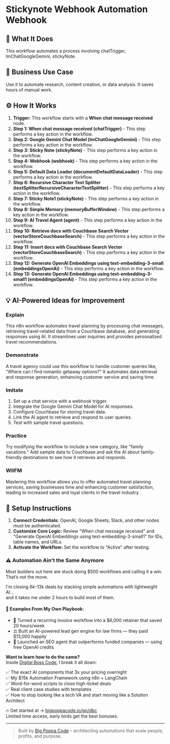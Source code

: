 # Stickynote Webhook Automation Webhook

## 🚀 What It Does
This workflow automates a process involving chatTrigger, lmChatGoogleGemini, stickyNote.

## 💼 Business Use Case
Use it to automate research, content creation, or data analysis. It saves hours of manual work.

## ⚙️ How It Works
1.  **Trigger:** This workflow starts with a **When chat message received** node.
2. **Step 1: When chat message received (chatTrigger)** - This step performs a key action in the workflow.
3. **Step 2: Google Gemini Chat Model (lmChatGoogleGemini)** - This step performs a key action in the workflow.
4. **Step 3: Sticky Note (stickyNote)** - This step performs a key action in the workflow.
5. **Step 4: Webhook (webhook)** - This step performs a key action in the workflow.
6. **Step 5: Default Data Loader (documentDefaultDataLoader)** - This step performs a key action in the workflow.
7. **Step 6: Recursive Character Text Splitter (textSplitterRecursiveCharacterTextSplitter)** - This step performs a key action in the workflow.
8. **Step 7: Sticky Note1 (stickyNote)** - This step performs a key action in the workflow.
9. **Step 8: Simple Memory (memoryBufferWindow)** - This step performs a key action in the workflow.
10. **Step 9: AI Travel Agent (agent)** - This step performs a key action in the workflow.
11. **Step 10: Retrieve docs with Couchbase Search Vector (vectorStoreCouchbaseSearch)** - This step performs a key action in the workflow.
12. **Step 11: Insert docs with Couchbase Search Vector (vectorStoreCouchbaseSearch)** - This step performs a key action in the workflow.
13. **Step 12: Generate OpenAI Embeddings using text-embedding-3-small (embeddingsOpenAi)** - This step performs a key action in the workflow.
14. **Step 13: Generate OpenAI Embeddings using text-embedding-3-small1 (embeddingsOpenAi)** - This step performs a key action in the workflow.

## 💡 AI-Powered Ideas for Improvement
### Explain
This n8n workflow automates travel planning by processing chat messages, retrieving travel-related data from a Couchbase database, and generating responses using AI. It streamlines user inquiries and provides personalized travel recommendations.

### Demonstrate
A travel agency could use this workflow to handle customer queries like, "Where can I find romantic getaway options?" It automates data retrieval and response generation, enhancing customer service and saving time.

### Imitate
1. Set up a chat service with a webhook trigger.
2. Integrate the Google Gemini Chat Model for AI responses.
3. Configure Couchbase for storing travel data.
4. Link the AI agent to retrieve and respond to user queries.
5. Test with sample travel questions.

### Practice
Try modifying the workflow to include a new category, like "family vacations." Add sample data to Couchbase and ask the AI about family-friendly destinations to see how it retrieves and responds.

### WIIFM
Mastering this workflow allows you to offer automated travel planning services, saving businesses time and enhancing customer satisfaction, leading to increased sales and loyal clients in the travel industry.

## 🔧 Setup Instructions
1. **Connect Credentials:** OpenAI, Google Sheets, Slack, and other nodes must be authenticated.
2. **Customize Core Logic:** Review "When chat message received" and "Generate OpenAI Embeddings using text-embedding-3-small1" for IDs, table names, and URLs.
3. **Activate the Workflow:** Set the workflow to "Active" after testing.

### ⚠️ Automation Ain’t the Same Anymore

Most builders out here are stuck doing $500 workflows and calling it a win.  
That’s not the move.  

I'm closing $6k–$13k deals by stacking simple automations with lightweight AI...  
and it takes me under 2 hours to build most of them.

#### 🧠 Examples From My Own Playbook:
- 🔁 Turned a recurring invoice workflow into a $6,000 retainer that saved 20 hours/week  
- ⚖️ Built an AI-powered lead gen engine for law firms — they paid $13,000 happily  
- 🚀 Launched an SEO agent that outperforms funded companies — using free OpenAI credits  

**Want to learn how to do the same?**  
Inside [Digital Boss Code](https://bigpoppacode.io/go/dbc), I break it all down:

✅ The exact AI components that 3x your pricing overnight  
✅ My $15k Automation Framework using n8n + LangChain  
✅ Word-for-word scripts to close high-ticket deals  
✅ Real client case studies with templates  
✅ How to stop looking like a tech VA and start moving like a Solution Architect  

🔥 Get started at → [bigpoppacode.io/go/dbc](https://bigpoppacode.io/go/dbc)  
Limited time access, early birds get the best bonuses.

---
> Built by [Big Poppa Code](https://bigpoppacode.io) – architecting automations that scale people, profits, and purpose.
